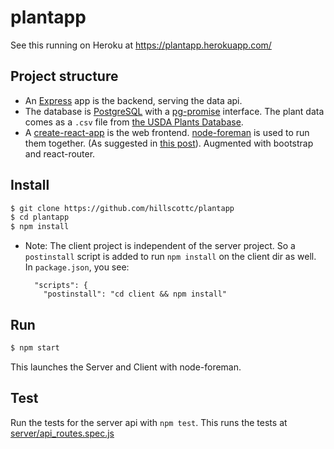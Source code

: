 # plantapp

See this running on Heroku at <a href="https://plantapp.herokuapp.com/">https://plantapp.herokuapp.com/</a>

## Project structure
- An [Express] app is the backend, serving the data api.
- The database is [PostgreSQL] with a [pg-promise] interface. The plant data comes as a `.csv` file from [the USDA Plants Database]. 
- A [create-react-app] is the web frontend. [node-foreman] is used to run them together. (As suggested in [this post]). Augmented with bootstrap and react-router.
## Install
```sh
$ git clone https://github.com/hillscottc/plantapp
$ cd plantapp
$ npm install
```
- Note: The client project is independent of the server project. So a `postinstall` script is added to run `npm install` on the client dir as well. In `package.json`, you see:
    ```
      "scripts": {
        "postinstall": "cd client && npm install"
    ```

## Run
```sh
$ npm start
```
This launches the Server and Client with node-foreman.


## Test
Run the tests for the server api with `npm test`. This runs the tests at [server/api_routes.spec.js](server/api_routes.spec.js)


[Express]: https://expressjs.com/   
[create-react-app]: https://github.com/facebookincubator/create-react-app 
[this post]: https://www.fullstackreact.com/articles/using-create-react-app-with-a-server/
[node-foreman]: http://strongloop.github.io/node-foreman/
[the USDA Plants Database]: https://plants.usda.gov/dl_all.html
[PostgreSQL]: https://www.postgresql.org/
[pg-promise]: https://github.com/vitaly-t/pg-promise
